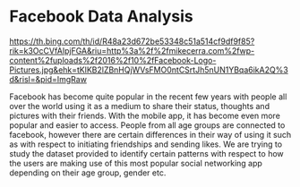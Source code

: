 # Facebook Data Analysis

https://th.bing.com/th/id/R48a23d672be53348c51a514cf9df9f85?rik=k3OcCVfAlpjFGA&riu=http%3a%2f%2fmikecerra.com%2fwp-content%2fuploads%2f2016%2f10%2fFacebook-Logo-Pictures.jpg&ehk=tKlKB2lZBnHQjWVsFMO0ntCSrtJh5nUN1YBqa6ikA2Q%3d&risl=&pid=ImgRaw

Facebook has become quite popular in the recent few years with people all over the world using it as a medium to share their status, thoughts and pictures with their friends. With the mobile app, it has become even more popular and easier to access. People from all age groups are connected to facebook, however there are certain differences in their way of using it such as with respect to initiating friendships and sending likes. We are trying to study the dataset provided to identify certain patterns with respect to how the users are making use of this most popular social networking app depending on their age group, gender etc.
